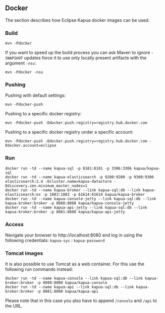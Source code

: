 ## Docker

The section describes how Eclipse Kapua docker images can be used.

### Build

    mvn -Pdocker

If you want to speed up the build process you can ask Maven to ignore `-SNAPSHOT` updates
force it to use only locally present artifacts with the argument `-nsu`:

    mvn -Pdocker -nsu

### Pushing

Pushing with default settings:

    mvn -Pdocker-push

Pushing to a specific docker registry:

    mvn -Pdocker-push -Ddocker.push.registry=registry.hub.docker.com

Pushing to a specific docker registry under a specific account:

    mvn -Pdocker-push -Ddocker.push.registry=registry.hub.docker.com -Ddocker.account=eclipse

### Run

    docker run -td --name kapua-sql -p 8181:8181 -p 3306:3306 kapua/kapua-sql
    docker run -td --name kapua-elasticsearch -p 9200:9200 -p 9300:9300 elasticsearch:2.4 -Dcluster.name=kapua-datastore -Ddiscovery.zen.minimum_master_nodes=1
    docker run -td --name kapua-broker --link kapua-sql:db --link kapua-elasticsearch:es -p 1883:1883 -p 61614:61614 kapua/kapua-broker
    docker run -td --name kapua-console-jetty --link kapua-sql:db --link kapua-broker:broker -p 8080:8080 kapua/kapua-console-jetty
    docker run -td --name kapua-api-jetty --link kapua-sql:db --link kapua-broker:broker -p 8081:8080 kapua/kapua-api-jetty

### Access

Navigate your browser to http://localhost:8080 and log in using the following credentials:
`kapua-sys` : `kapua-password`

### Tomcat images

It is also possible to use Tomcat as a web container. For this use the following run commands instead:

    docker run -td --name kapua-console --link kapua-sql:db --link kapua-broker:broker -p 8080:8080 kapua/kapua-console
    docker run -td --name kapua-api --link kapua-sql:db --link kapua-broker:broker -p 8081:8080 kapua/kapua-api

Please note that in this case you also have to append `/console` and `/api` to the URL.
